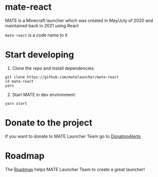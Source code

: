 # mate-react

MATE is a Minecraft launcher which was created in May/July of 2020 and maintained back in 2021 using React

`mate-react` is a code name to it

# Start developing

1. Clone the repo and install dependencies:

```console
git clone https://github.com/matelauncher/mate-react
cd mate-react
yarn
```

2. Start MATE in dev environment:

```console
yarn start
```

# Donate to the project

If you want to donate to MATE Launcher Team go to [DonationAlerts](https://donationalerts.com/r/matelauncher)

# Roadmap

The [Roadmap](https://github.com/orgs/matelauncher/projects/1) helps MATE Launcher Team to create a great launcher!